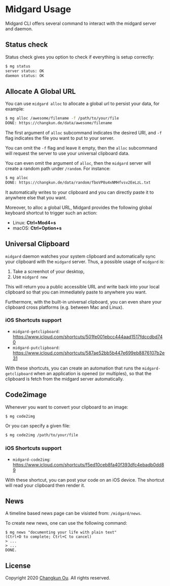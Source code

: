 # Midgard Usage

Midgard CLI offers several command to interact
with the midgard server and daemon.

## Status check

Status check gives you option to check if everything is setup correctly:

```sh
$ mg status
server status: OK
daemon status: OK
```

## Allocate A Global URL

You can use `midgard alloc` to allocate a global url to persist your data,
for example:

```sh
$ mg alloc /awesome/filename -f /path/to/your/file
DONE: https://changkun.de/data/awesome/filename
```

The first argument of `alloc` subcommand indicates the desired URI,
and `-f` flag indicates the file you want to put to your server.

You can omit the `-f` flag and leave it empty, then the `alloc` subcommand
will request the server to use your universal clipboard data.

You can even omit the argument of `alloc`, then the `midgard` server will
create a random path under `/random`. For instance:

```sh
$ mg alloc
DONE: https://changkun.de/data/random/fboVP8u4xNMHfvsv2EeLzL.txt
```

It automatically writes to your clipboard and you can directly paste
it to anywhere else that you want.

Moreover, to alloc a global URL, Midgard provides the following global
keyboard shortcut to trigger such an action:

- Linux: **Ctrl+Mod4+s**
- macOS: **Ctrl+Option+s**

## Universal Clipboard

`midgard` daemon watches your system clipboard and automatically sync
your clipboard with the `midgard` server. Thus, a possible usage of
`midgard` is:

1. Take a screenhot of your desktop,
2. Use `midgard new`

This will return you a public accessible URL and write back into your local
clipboard so that you can immediately paste to anywhere you want.

Furthermore, with the built-in universal clipboard, you can even share
your clipboard cross platforms (e.g. between Mac and Linux).

### iOS Shortcuts support

- `midgard-getclipboard`: https://www.icloud.com/shortcuts/501fe001ebcc444aad1517fdccdbd740
- `midgard-putclipboard`: https://www.icloud.com/shortcuts/587ae52bb5b447e699eb8876107b2e31

With these shortcuts, you can create an automation that runs
the `midgard-getclipboard` when an application is opened (or multiples),
so that the clipboard is fetch from the midgard server automatically.

## Code2image

Whenever you want to convert your clipboard to an image:

```sh
$ mg code2img
```

Or you can specify a given file:

```sh
$ mg code2img /path/to/your/file
```

### iOS Shortcuts support

- `midgard-code2img`: https://www.icloud.com/shortcuts/f5ed10ceb8fa40f393dfc4ebadb0dd89

With these shortcut, you can post your code on an iOS device.
The shortcut will read your clipboard then render it.

## News

A timeline based news page can be visisted from: `/midgard/news`. 

To create new news, one can use the following command:

```
$ mg news "documenting your life with plain text" 
(Ctrl+D to complete; Ctrl+C to cancel)
> ...
> ...
DONE.
```

## License

Copyright 2020 [Changkun Ou](https://changkun.de). All rights reserved.